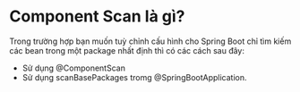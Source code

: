# Component Scan là gì? 
Trong trường hợp bạn muốn tuỳ chỉnh cấu hình cho Spring Boot chỉ tìm kiếm các bean trong một package nhất định thì có các cách sau đây:

  * Sử dụng @ComponentScan
  * Sử dụng scanBasePackages tromg @SpringBootApplication.


